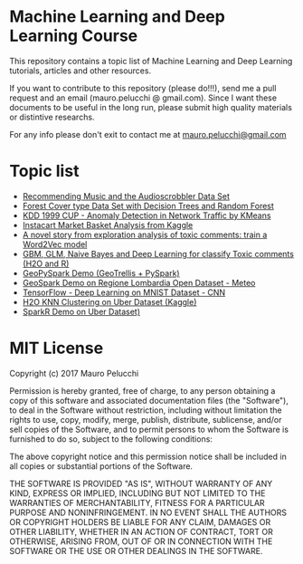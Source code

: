 # Machine Learning and Deep Learning Course
This repository contains a topic list of Machine Learning and Deep Learning tutorials, articles and other resources.

If you want to contribute to this repository (please do!!!), send me a pull request and an email (mauro.pelucchi @ gmail.com).
Since I want these documents to be useful in the long run, please submit high quality materials or distintive researchs.

For any info please don't exit to contact me at mauro.pelucchi@gmail.com


# Topic list
- [Recommending Music and the Audioscrobbler Data Set](https://github.com/mauropelucchi/machine-learning-course/blob/master/collaborative-filtering/recommending_music.scala) 
- [Forest Cover type Data Set with Decision Trees and Random Forest](https://github.com/mauropelucchi/machine-learning-course/blob/master/random-forest/covtype_rdf.scala)
- [KDD 1999 CUP - Anomaly Detection in Network Traffic by KMeans](https://github.com/mauropelucchi/machine-learning-course/blob/master/kmeans/kdd1999_kmeans.scala)
- [Instacart Market Basket Analysis from Kaggle](https://github.com/mauropelucchi/machine-learning-course/blob/master/xgboost/h2o_instacart.r)
- [A novel story from exploration analysis of toxic comments: train a Word2Vec model](https://github.com/mauropelucchi/machine-learning-course/blob/master/text-mining/h2o_toxic_exploration.r)
- [GBM, GLM, Naive Bayes and Deep Learning for classify Toxic comments (H2O and R)](https://github.com/mauropelucchi/machine-learning-course/blob/master/text-mining/h2o_toxic_comments.r)
- [GeoPySpark Demo (GeoTrellis + PySpark)](https://github.com/mauropelucchi/machine-learning-course/tree/master/geopyspark)
- [GeoSpark Demo on Regione Lombardia Open Dataset - Meteo](https://github.com/mauropelucchi/machine-learning-course/tree/master/geospark)
- [TensorFlow - Deep Learning on MNIST Dataset - CNN](https://github.com/mauropelucchi/machine-learning-course/tree/master/mnist)
- [H2O KNN Clustering on Uber Dataset (Kaggle)](https://github.com/mauropelucchi/machine-learning-course/tree/master/kmeans_uber)
- [SparkR Demo on Uber Dataset)](https://github.com/mauropelucchi/machine-learning-course/tree/master/uber_dataset)


# MIT License

Copyright (c) 2017 Mauro Pelucchi

Permission is hereby granted, free of charge, to any person obtaining a copy
of this software and associated documentation files (the "Software"), to deal
in the Software without restriction, including without limitation the rights
to use, copy, modify, merge, publish, distribute, sublicense, and/or sell
copies of the Software, and to permit persons to whom the Software is
furnished to do so, subject to the following conditions:

The above copyright notice and this permission notice shall be included in all
copies or substantial portions of the Software.

THE SOFTWARE IS PROVIDED "AS IS", WITHOUT WARRANTY OF ANY KIND, EXPRESS OR
IMPLIED, INCLUDING BUT NOT LIMITED TO THE WARRANTIES OF MERCHANTABILITY,
FITNESS FOR A PARTICULAR PURPOSE AND NONINFRINGEMENT. IN NO EVENT SHALL THE
AUTHORS OR COPYRIGHT HOLDERS BE LIABLE FOR ANY CLAIM, DAMAGES OR OTHER
LIABILITY, WHETHER IN AN ACTION OF CONTRACT, TORT OR OTHERWISE, ARISING FROM,
OUT OF OR IN CONNECTION WITH THE SOFTWARE OR THE USE OR OTHER DEALINGS IN THE
SOFTWARE.
